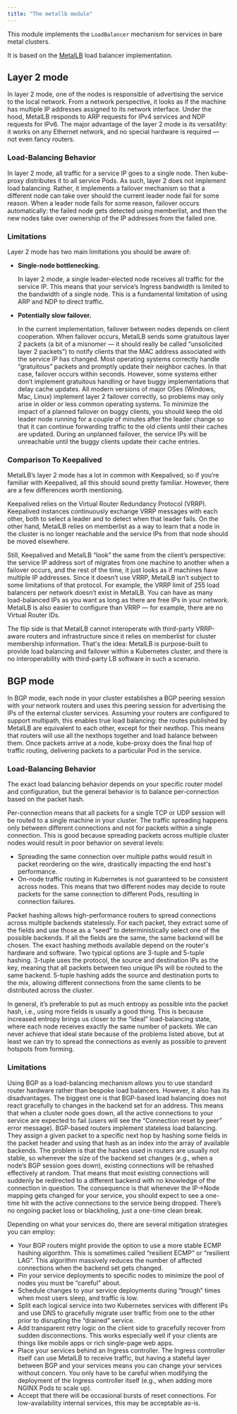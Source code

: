 ```yaml
---
title: "The metallb module"
---
```


This module implements the `LoadBalancer` mechanism for services in bare metal clusters.

It is based on the [MetalLB](https://metallb.universe.tf/) load balancer implementation.

## Layer 2 mode

In layer 2 mode, one of the nodes is responsible of advertising the service to the local network. From a network perspective, it looks as if the machine has multiple IP addresses assigned to its network interface.
Under the hood, MetalLB responds to ARP requests for IPv4 services and NDP requests for IPv6.
The major advantage of the layer 2 mode is its versatility: it works on any Ethernet network, and no special hardware is required — not even fancy routers.

### Load-Balancing Behavior

In layer 2 mode, all traffic for a service IP goes to a single node. Then kube-proxy distributes it to all service Pods.
As such, layer 2 does not implement load balancing. Rather, it implements a failover mechanism so that a different node can take over should the current leader node fail for some reason.
When a leader node fails for some reason, failover occurs automatically: the failed node gets detected using memberlist, and then the new nodes take over ownership of the IP addresses from the failed one.

### Limitations

Layer 2 mode has two main limitations you should be aware of: 
- **Single-node bottlenecking.**

  In layer 2 mode, a single leader-elected node receives all traffic for the service IP. This means that your service’s Ingress bandwidth is limited to the bandwidth of a single node. This is a fundamental limitation of using ARP and NDP to direct traffic.
- **Potentially slow failover.** 

  In the current implementation, failover between nodes depends on client cooperation. When failover occurs, MetalLB sends some gratuitous layer 2 packets (a bit of a misnomer — it should really be called “unsolicited layer 2 packets”) to notify clients that the MAC address associated with the service IP has changed. Most operating systems correctly handle “gratuitous” packets and promptly update their neighbor caches. In that case, failover occurs within seconds. However, some systems either don’t implement gratuitous handling or have buggy implementations that delay cache updates.  All modern versions of major OSes (Windows, Mac, Linux) implement layer 2 failover correctly, so problems may only arise in older or less common operating systems. To minimize the impact of a planned failover on buggy clients, you should keep the old leader node running for a couple of minutes after the leader change so that it can continue forwarding traffic to the old clients until their caches are updated. During an unplanned failover, the service IPs will be unreachable until the buggy clients update their cache entries.

### Comparison To Keepalived

MetalLB’s layer 2 mode has a lot in common with Keepalived, so if you’re familiar with Keepalived, all this should sound pretty familiar. However, there are a few differences worth mentioning.

Keepalived relies on the Virtual Router Redundancy Protocol (VRRP). Keepalived instances continuously exchange VRRP messages with each other, both to select a leader and to detect when that leader fails.
On the other hand, MetalLB relies on memberlist as a way to learn that a node in the cluster is no longer reachable and the service IPs from that node should be moved elsewhere.

Still, Keepalived and MetalLB “look” the same from the client’s perspective: the service IP address sort of migrates from one machine to another when a failover occurs, and the rest of the time, it just looks as if machines have multiple IP addresses.
Since it doesn’t use VRRP, MetalLB isn’t subject to some limitations of that protocol. For example, the VRRP limit of 255 load balancers per network doesn’t exist in MetalLB. You can have as many load-balanced IPs as you want as long as there are free IPs in your network. MetalLB is also easier to configure than VRRP — for example, there are no Virtual Router IDs.

The flip side is that MetalLB cannot interoperate with third-party VRRP-aware routers and infrastructure since it relies on memberlist for cluster membership information. That's the idea: MetalLB is purpose-built to provide load balancing and failover within a Kubernetes cluster, and there is no interoperability with third-party LB software in such a scenario.

## BGP mode

In BGP mode, each node in your cluster establishes a BGP peering session with your network routers and uses this peering session for advertising the IPs of the external cluster services.
Assuming your routers are configured to support multipath, this enables true load balancing: the routes published by MetalLB are equivalent to each other, except for their nexthop. This means that routers will use all the nexthops together and load balance between them.
Once packets arrive at a node, kube-proxy does the final hop of traffic routing, delivering packets to a particular Pod in the service.

### Load-Balancing Behavior

The exact load balancing behavior depends on your specific router model and configuration, but the general behavior is to balance per-connection based on the packet hash.

Per-connection means that all packets for a single TCP or UDP session will be routed to a single machine in your cluster. The traffic spreading happens only between different connections and not for packets within a single connection. This is good because spreading packets across multiple cluster nodes would result in poor behavior on several levels:
- Spreading the same connection over multiple paths would result in packet reordering on the wire, drastically impacting the end host's performance.
- On-node traffic routing in Kubernetes is not guaranteed to be consistent across nodes. This means that two different nodes may decide to route packets for the same connection to different Pods, resulting in connection failures.

Packet hashing allows high-performance routers to spread connections across multiple backends statelessly. For each packet, they extract some of the fields and use those as a “seed” to deterministically select one of the possible backends. If all the fields are the same, the same backend will be chosen. The exact hashing methods available depend on the router's hardware and software. Two typical options are 3-tuple and 5-tuple hashing. 3-tuple uses the protocol, the source and destination IPs as the key, meaning that all packets between two unique IPs will be routed to the same backend. 5-tuple hashing adds the source and destination ports to the mix, allowing different connections from the same clients to be distributed across the cluster.

In general, it’s preferable to put as much entropy as possible into the packet hash, i.e., using more fields is usually a good thing. This is because increased entropy brings us closer to the “ideal” load-balancing state, where each node receives exactly the same number of packets. We can never achieve that ideal state because of the problems listed above, but at least we can try to spread the connections as evenly as possible to prevent hotspots from forming.

### Limitations

Using BGP as a load-balancing mechanism allows you to use standard router hardware rather than bespoke load balancers. However, it also has its disadvantages. The biggest one is that BGP-based load balancing does not react gracefully to changes in the backend set for an address. This means that when a cluster node goes down, all the active connections to your service are expected to fail (users will see the “Connection reset by peer” error message).
BGP-based routers implement stateless load balancing. They assign a given packet to a specific next hop by hashing some fields in the packet header and using that hash as an index into the array of available backends.
The problem is that the hashes used in routers are usually not stable, so whenever the size of the backend set changes (e.g., when a node’s BGP session goes down), existing connections will be rehashed effectively at random. That means that most existing connections will suddenly be redirected to a different backend with no knowledge of the connection in question.
The consequence is that whenever the IP→Node mapping gets changed for your service, you should expect to see a one-time hit with the active connections to the service being dropped. There’s no ongoing packet loss or blackholing, just a one-time clean break.

Depending on what your services do, there are several mitigation strategies you can employ:
- Your BGP routers might provide the option to use a more stable ECMP hashing algorithm. This is sometimes called “resilient ECMP” or “resilient LAG”. This algorithm massively reduces the number of affected connections when the backend set gets changed.
- Pin your service deployments to specific nodes to minimize the pool of nodes you must be “careful” about.
- Schedule changes to your service deployments during “trough” times when most users sleep, and traffic is low.
- Split each logical service into two Kubernetes services with different IPs and use DNS to gracefully migrate user traffic from one to the other prior to disrupting the “drained” service.
- Add transparent retry logic on the client side to gracefully recover from sudden disconnections. This works especially well if your clients are things like mobile apps or rich single-page web apps.
- Place your services behind an Ingress controller. The Ingress controller itself can use MetalLB to receive traffic, but having a stateful layer between BGP and your services means you can change your services without concern. You only have to be careful when modifying the deployment of the Ingress controller itself (e.g., when adding more NGINX Pods to scale up).
- Accept that there will be occasional bursts of reset connections. For low-availability internal services, this may be acceptable as-is.
